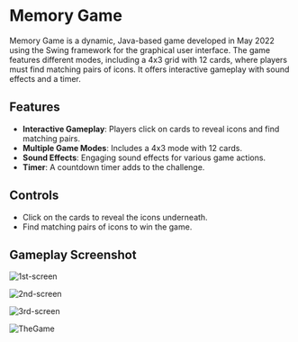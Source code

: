# Memory Game

Memory Game is a dynamic, Java-based game developed in May 2022 using the Swing framework for the graphical user interface. The game features different modes, including a 4x3 grid with 12 cards, where players must find matching pairs of icons. It offers interactive gameplay with sound effects and a timer.

## Features
- **Interactive Gameplay**: Players click on cards to reveal icons and find matching pairs.
- **Multiple Game Modes**: Includes a 4x3 mode with 12 cards.
- **Sound Effects**: Engaging sound effects for various game actions.
- **Timer**: A countdown timer adds to the challenge.

## Controls
- Click on the cards to reveal the icons underneath.
- Find matching pairs of icons to win the game.

## Gameplay Screenshot

![1st-screen](https://github.com/MohammedDev011/MemoryGame/assets/115355209/3aa734ba-7e62-46ff-ac6a-e499c644975f)

![2nd-screen](https://github.com/MohammedDev011/MemoryGame/assets/115355209/ec916a97-666c-46f7-a857-c1ea0f1325af)

![3rd-screen](https://github.com/MohammedDev011/MemoryGame/assets/115355209/459907cd-ee34-46b8-99f6-a2982cdd717b)

![TheGame](https://github.com/MohammedDev011/MemoryGame/assets/115355209/1ff4d369-a60a-4694-9118-06e2f2ed984e)
